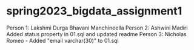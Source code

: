 # spring2023_bigdata_assignment1
Person 1: Lakshmi Durga Bhavani Manchineella
Person 2: Ashwini Madiri Added status property in 01.sql and updated readme
Person 3: Nicholas Romeo - Added "email varchar(30)" to 01.sql 
